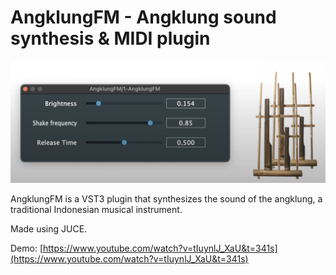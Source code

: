 # AngklungFM - Angklung sound synthesis & MIDI plugin

![AngklungFM](screenshot.png)

AngklungFM is a VST3 plugin that synthesizes the sound of the angklung, a traditional Indonesian musical instrument.

Made using JUCE.

Demo: [https://www.youtube.com/watch?v=tIuynlJ_XaU&t=341s](https://www.youtube.com/watch?v=tIuynlJ_XaU&t=341s)
